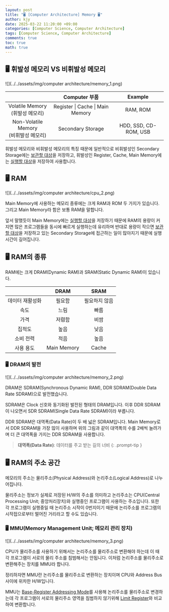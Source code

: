 ```yaml
---
layout: post
title: "🖥️ [Computer Architecture] Memory 🖥️"
author: kjy
date: 2025-03-22 11:20:00 +09:00
categories: [Computer Science, Computer Architecture]
tags: [Computer Science, Computer Architecture]
comments: true
toc: true
math: true
---
```


## 🖥️ 휘발성 메모리 VS 비휘발성 메모리

![](../../assets/img/computer architecture/memory_1.png)

|              | Computer 부품 | Example |
|:----------------------: | :----------:| :----------:|
| Volatile Memory <br/> (휘발성 메모리) | Register \| Cache \| Main Memory | RAM, ROM |
| Non-Volatile Memory <br/> (비휘발성 메모리) | Secondary Storage | HDD, SSD, CD-ROM, USB |

휘발성 메모리와 비휘발성 메모리의 특징 때문에 일반적으로 비휘발성인 Secondary Storage에는 <u>보관할 대상</u>을 저장하고, 휘발성인 Register, Cache, Main Memory에는 <u>실행할 대상</u>을 저장하여 사용합니다.

## 🖥️ RAM

![](../../assets/img/computer architecture/cpu_2.png)

Main Memory에 사용하는 메모리 종류에는 크게 RAM과 ROM 두 가지가 있습니다. 그리고 Main Memory라 함은 보통 RAM을 말합니다.

앞서 말했듯이 Main Memory에는 <u>실행할 대상</u>을 저장하기 때문에 RAM의 용량이 커지면 많은 프로그램들을 동시에 빠르게 실행하는데 유리하며 반대로 용량이 작으면 <u>보관할 대상</u>을 저장하고 있는 Secondary Storage에 접근하는 일이 많아지기 때문에 실행 시간이 길어집니다.

## 🖥️ RAM의 종류

RAM에는 크게 DRAM(Dynamic RAM)과 SRAM(Static Dynamic RAM)이 있습니다.

|  | DRAM | SRAM |
| :----------:| :----------:| :----------:|
| 데이터 재활성화 | 필요함 | 필요하지 않음 |
| 속도 | 느림 | 빠름 |
| 가격 | 저렴함 | 비쌈 |
| 집적도 | 높음 | 낮음 |
| 소비 전력 | 적음 | 높음 |
| 사용 용도 | Main Memory | Cache |

### 🖥️ DRAM의 발전

![](../../assets/img/computer architecture/memory_2.png)

DRAM은 SDRAM(Synchronous Dynamic RAM), DDR SDRAM(Double Data Rate SDRAM)으로 발전했습니다.

SDRAM은 Clock 신호와 동기화된 발전된 형태의 DRAM입니다. 이후 DDR SDRAM이 나오면서 SDR SDRAM(Single Data Rate SDRAM)이라 부릅니다.

DDR SDRAM은 대역폭(Data Rate)이 두 배 넓은 SDRAM입니다. Main Memory로서 DDR SDRAM을 가장 많이 사용하며 위의 그림과 같이 대역폭의 수를 $2$배씩 늘려가며 더 큰 대역폭을 가지는 DDR SDRAM을 사용합니다.

> **대역폭(Data Rate)**: 데이터를 주고 받는 길의 너비
{: .prompt-tip }

## 🖥️ RAM의 주소 공간

메모리의 주소는 물리주소(Physical Address)와 논리주소(Logical Address)로 나누어집니다.

물리주소는 정보가 실제로 저장된 H/W의 주소를 의미하고 논리주소는 CPU(Central Processing Unit; 중앙처리장치)와 실행중인 프로그램이 사용하는 주소입니다. 또한 각 프로그램이 실행중일 때 논리주소 시작이 $0$번지이기 때문에 논리주소를 프로그램의 시작접으로부터 떨어진 거리라고 할 수도 있습니다.

### 🖥️ MMU(Memory Management Unit; 메모리 관리 장치)

![](../../assets/img/computer architecture/memory_3.png)

CPU가 물리주소를 사용하기 위해서는 논리주소를 물리주소로 변환해야 하는데 이 때 각 프로그램이 서로의 물리 주소를 침범해서는 안됩니다. 이처럼 논리주소를 물리주소로 변환해주는 장치를 MMU라 합니다.

정리하자면 MMU란 논리주소를 물리주소로 변환하는 장치이며 CPU와 Address Bus 사이에 위차한 H/W입니다.

MMU는 [Base-Register Addressing Mode](https://jjjuuuun.github.io/posts/Computer-Architecture-Instruction/#%EF%B8%8F-%EC%A3%BC%EC%86%8C-%EC%A7%80%EC%A0%95-%EB%B0%A9%EC%8B%9D)를 사용해 논리주소를 물리주소로 변경하는데 각 프로그램이 서로의 물리주소 영역을 침범하지 않기위해 [Limit Register](https://jjjuuuun.github.io/posts/Computer-Architecture-CPU/#%EF%B8%8F-register)와 비교하여 변환합니다.


